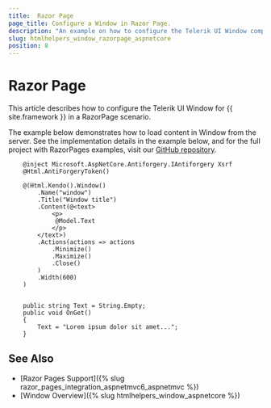 ```yaml
---
title:  Razor Page
page_title: Configure a Window in Razor Page.
description: "An example on how to configure the Telerik UI Window component for {{ site.framework }} in a Razor Page."
slug: htmlhelpers_window_razorpage_aspnetcore
position: 8
---
```


# Razor Page

This article describes how to configure the Telerik UI Window for {{ site.framework }} in a RazorPage scenario.

The example below demonstrates how to load content in Window from the server. See the implementation details in the example below, and for the full project with RazorPages examples, visit our [GitHub repository](https://github.com/telerik/ui-for-aspnet-core-examples/tree/master/Telerik.Examples.RazorPages).

```tab-HtmlHelper(csthml)  	
	@inject Microsoft.AspNetCore.Antiforgery.IAntiforgery Xsrf
	@Html.AntiForgeryToken()

	@(Html.Kendo().Window()
		.Name("window")
		.Title("Window title")
		.Content(@<text>
			<p>
             @Model.Text
			</p>        
		</text>)
		.Actions(actions => actions
			.Minimize()
			.Maximize()
			.Close()
		)   
		.Width(600)    
	)
```
```tab-PageModel(cshtml.cs)      

    public string Text = String.Empty;
    public void OnGet()
    {
        Text = "Lorem ipsum dolor sit amet...";
    }
```

## See Also

* [Razor Pages Support]({% slug razor_pages_integration_aspnetmvc6_aspnetmvc %})
* [Window Overview]({% slug htmlhelpers_window_aspnetcore %})


